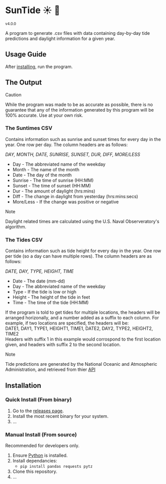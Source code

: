 # SunTide  :sunny: :ocean:  
<sup> v4.0.0 </sup>  
  
A program to generate .csv files with data containing day-by-day tide predictions and daylight information for a given year.  
   
## Usage Guide
After [installing](#Installation), run the program.
  
## The Output  
> [!CAUTION]
> While the program was made to be as accurate as possible, there is no guarantee that any of the information generated by this program will be 100% accurate.
> Use at your own risk.
   
### The Suntimes CSV
Contains information such as sunrise and sunset times for every day in the year.
One row per day. The column headers are as follows:  
  
*DAY, MONTH, DATE, SUNRISE, SUNSET, DUR, DIFF, MORE/LESS*  
- Day - The abbreviated name of the weekday  
- Month - The name of the month  
- Date - The day of the month  
- Sunrise - The time of sunrise (HH:MM)  
- Sunset - The time of sunset (HH:MM)  
- Dur - The amount of daylight (hrs:mins)  
- Diff - The change in daylight from yesterday (hrs:mins:secs)
- More/Less - If the change was positive or negative  
> [!NOTE]
> Daylight related times are calculated using the U.S. Naval Observeratory's algorithm.
  
### The Tides CSV
Contains information such as tide height for every day in the year.
One row per tide (so a day can have multiple rows). The column headers are as follows:  
  
*DATE, DAY, TYPE, HEIGHT, TIME*  
- Date - The date (mm-dd)  
- Day - The abbreviated name of the weekday  
- Type - If the tide is low or high  
- Height - The height of the tide in feet  
- Time - The time of the tide (HH:MM)  

If the program is told to get tides for multiple locations, the headers will be arranged horizonally, and a number added as a suffix to each column. For example, if two locations are specified, the headers will be:  
DATE1, DAY1, TYPE1, HEIGHT1, TIME1, DATE2, DAY2, TYPE2, HEIGHT2, TIME2  
Headers with suffix 1 in this example would corrospond to the first location given, and headers with suffix 2 to the second location.  
> [!NOTE]
> Tide predictions are generated by the National Oceanic and Atmospheric Administration, and retrieved from thier [API](https://api.tidesandcurrents.noaa.gov/api/prod/)

## Installation

### Quick Install (From binary)
1. Go to the [releases page]().
2. Install the most recent binary for your system.
3. ...

### Manual Install (From source)
Recommended for developers only.
1. Ensure [Python](https://www.python.org/downloads/) is installed.
2. Install dependancies:
   - `pip install pandas requests pytz`
3. Clone this repository.
4. ...
